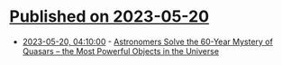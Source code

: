 # [Published on 2023-05-20](index.md)

* [2023-05-20, 04:10:00](https://soylentnews.org/article.pl?sid=23/05/19/0641219&from=rss) - [Astronomers Solve the 60-Year Mystery of Quasars – the Most Powerful Objects in the Universe](https://soylentnews.org/article.pl?sid=23/05/19/0641219&from=rss)
